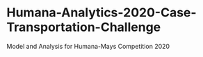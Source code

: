 # Humana-Analytics-2020-Case-Transportation-Challenge
Model and Analysis for Humana-Mays Competition 2020
